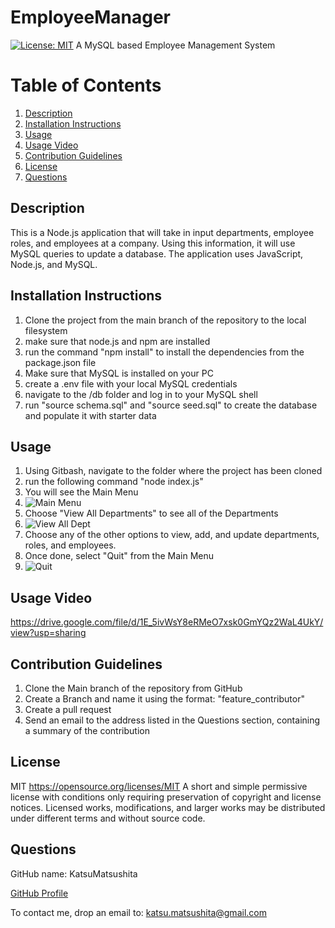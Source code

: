 # EmployeeManager
[![License: MIT](https://img.shields.io/badge/License-MIT-yellow.svg)](https://opensource.org/licenses/MIT)
A MySQL based Employee Management System

# Table of Contents
1. [Description](#description)
2. [Installation Instructions](#install)
3. [Usage](#usage)
4. [Usage Video](#video)
5. [Contribution Guidelines](#contribution)
6. [License](#license)
7. [Questions](#questions)

## Description <a name="description"></a>
This is a Node.js application that will take in input departments, employee roles, and employees at a company.
Using this information, it will use MySQL queries to update a database.
The application uses JavaScript, Node.js, and MySQL.

## Installation Instructions <a name="install"></a>
1. Clone the project from the main branch of the repository to the local filesystem
2. make sure that node.js and npm are installed
3. run the command "npm install" to install the dependencies from the package.json file
4. Make sure that MySQL is installed on your PC
5. create a .env file with your local MySQL credentials
6. navigate to the /db folder and log in to your MySQL shell
7. run "source schema.sql" and "source seed.sql" to create the database and populate it with starter data

## Usage <a name="usage"></a>
1. Using Gitbash, navigate to the folder where the project has been cloned
2. run the following command "node index.js"
3. You will see the Main Menu
4. ![Main Menu](https://user-images.githubusercontent.com/85419207/134498503-3704f52c-7ff1-4e17-9bab-3b7c8b7a0679.jpg)
5. Choose "View All Departments" to see all of the Departments
6. ![View All Dept](https://user-images.githubusercontent.com/85419207/134498606-b8251c35-0252-48ac-a259-3c13845423fb.jpg)
7. Choose any of the other options to view, add, and update departments, roles, and employees.
8. Once done, select "Quit" from the Main Menu
9. ![Quit](https://user-images.githubusercontent.com/85419207/134498718-d5052dc4-6415-4eb8-aafe-7c481ee35198.jpg)

## Usage Video <a name="video"></a>
https://drive.google.com/file/d/1E_5ivWsY8eRMeO7xsk0GmYQz2WaL4UkY/view?usp=sharing

## Contribution Guidelines <a name="contribution"></a>
1. Clone the Main branch of the repository from GitHub
2. Create a Branch and name it using the format: "feature_contributor"
3. Create a pull request
4. Send an email to the address listed in the Questions section, containing a summary of the contribution

## License <a name="license"></a>
MIT https://opensource.org/licenses/MIT
A short and simple permissive license with conditions only requiring preservation of copyright and license notices. Licensed works, modifications, and larger works may be distributed under different terms and without source code.

## Questions <a name="questions"></a>
GitHub name: KatsuMatsushita

[GitHub Profile](https://github.com/KatsuMatsushita)

To contact me, drop an email to: katsu.matsushita@gmail.com
